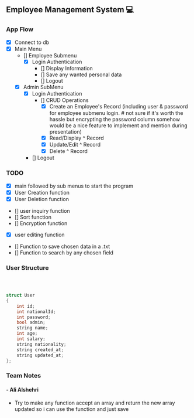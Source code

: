 ## Employee Management System 💻

### App Flow

- [x] Connect to db
- [x] Main Menu
  - [] Employee Submenu
    - [x] Login Authentication
      - [] Display Information
      - [] Save any wanted personal data
      - [] Logout
  - [x] Admin SubMenu
    - [x] Login Authentication
      - [] CRUD Operations
        - [x] Create an Employee's Record (including user & password for employee submenu login. # not sure if it's worth the hassle but encrypting the password column somehow would be a nice feature to implement and mention during presentation)
        - [x] Read/Display ^ Record
        - [x] Update/Edit ^ Record
        - [x] Delete ^ Record
    - [] Logout

### TODO

- [x] main followed by sub menus to start the program
- [x] User Creation function
- [x] User Deletion function
- [] user inquiry function
- [] Sort function
- [] Encryption function
- [x] user editing function
- [] Function to save chosen data in a .txt
- [] Function to search by any chosen field

### User Structure

```c++



struct User
{
    int id;
    int nationalId;
    int password;
    bool admin;
    string name;
    int age;
    int salary;
    string nationality;
    string created_at;
    string updated_at;
};
```

### Team Notes

#### - Ali Alshehri

- Try to make any function accept an array and return the new array updated so i can use the function and just save

